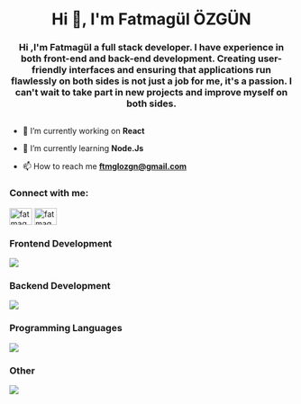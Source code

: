 <h1 align="center">Hi 👋, I'm Fatmagül ÖZGÜN</h1>
<h3 align="center">Hi ,I'm Fatmagül a full stack developer. I have experience in both front-end and back-end development. Creating user-friendly interfaces and ensuring that applications run flawlessly on both sides is not just a job for me, it's a passion. I can't wait to take part in new projects and improve myself on both sides.</h3>




<p align="left"> <a href="https://twitter.com/" target="blank"><img src="https://img.shields.io/twitter/follow/?logo=twitter&style=for-the-badge" alt="" /></a> </p>

- 🔭 I’m currently working on **React**

- 🌱 I’m currently learning **Node.Js**

- 📫 How to reach me **ftmglozgn@gmail.com**

<h3 align="left">Connect with me:</h3>
<p align="left">
<a href="https://linkedin.com/in/fatmagül-özgün" target="blank"><img align="center" src="https://raw.githubusercontent.com/rahuldkjain/github-profile-readme-generator/master/src/images/icons/Social/linked-in-alt.svg" alt="fatmagül özgün" height="30" width="40" /></a>
<a href="https://instagram.com/fatmagullozgun" target="blank"><img align="center" src="https://raw.githubusercontent.com/rahuldkjain/github-profile-readme-generator/master/src/images/icons/Social/instagram.svg" alt="fatmagullozgun" height="30" width="40" /></a>
</p>

### Frontend Development
<p align="start">
   <a href="https://www.linkedin.com/in/fatmagulozgun/">
    <img src="https://skillicons.dev/icons?i=html,css,bootstrap,react,nextjs" />
  </a>
</p>

### Backend Development
<p align="start">
  <a href="https://www.linkedin.com/in/fatmagulozgun/">
    <img src="https://skillicons.dev/icons?i=nodejs" />
  </a>
</p>

### Programming Languages
<p align="start">
  <a href="https://www.linkedin.com/in/fatmagulozgun/">
    <img src="https://skillicons.dev/icons?i=cs,js,java,python" />
  </a>
</p>

### Other
<p align="start">
  <a href="https://www.linkedin.com/in/fatmagulozgun/">
    <img src="https://skillicons.dev/icons?i=git,mysql" />
  </a>
</p>

